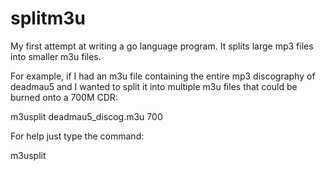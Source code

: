 splitm3u
========
My first attempt at writing a go language program.  It splits large mp3 files
into smaller m3u files.

For example, if I had an m3u file containing the entire mp3 discography of deadmau5 and I wanted to split it into multiple m3u files that could be burned onto a 700M CDR:

m3usplit deadmau5_discog.m3u 700


For help just type the command:

m3usplit



